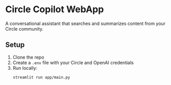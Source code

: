 # Circle Copilot WebApp

A conversational assistant that searches and summarizes content from your Circle community.

## Setup

1. Clone the repo
2. Create a `.env` file with your Circle and OpenAI credentials
3. Run locally:
   ```bash
   streamlit run app/main.py
